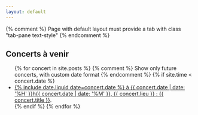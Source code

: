 ```yaml
---
layout: default
---
```

{% comment %}
Page with default layout must provide a tab with class "tab-pane text-style"
{% endcomment %}

<div class="tab-pane text-style active" id="concerts-a-venir">
  <h2>Concerts à venir</h2>
  <ul>
    {% for concert in site.posts %}
    {% comment %} Show only future concerts, with custom date format {% endcomment %}
    {% if site.time < concert.date %}
    <li>
      <a href="{{ concert.url }}">
        {% include date.liquid date=concert.date %}
        à {{ concert.date | date: '%H' }}h{{ concert.date | date: '%M' }},
        {{ concert.lieu }} : {{ concert.title }}</a>.
    </li>
    {% endif %}
    {% endfor %}
  </ul>
</div>
